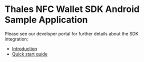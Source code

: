 # Thales NFC Wallet SDK Android Sample Application

Please see our developer portal for further details about the SDK integration:
* [Introduction](https://developer.dbp.thalescloud.io/docs/tsh-hce-android/)
* [Quick start guide](https://developer.dbp.thalescloud.io/docs/tsh-hce-android/4c26a3bda35bf-introduction)